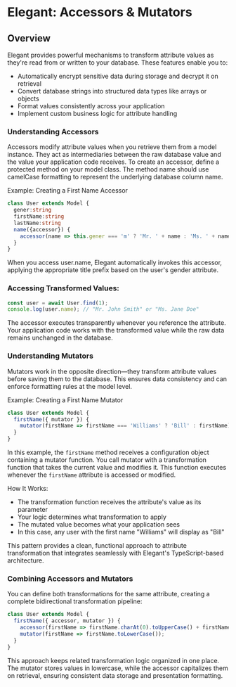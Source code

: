# Elegant: Accessors &amp; Mutators

<show-structure depth="2"/>

## Overview
Elegant provides powerful mechanisms to transform attribute values as they're read from or written to your database. These features enable you to:

* Automatically encrypt sensitive data during storage and decrypt it on retrieval
* Convert database strings into structured data types like arrays or objects
* Format values consistently across your application
* Implement custom business logic for attribute handling

### Understanding Accessors
Accessors modify attribute values when you retrieve them from a model instance. They act as intermediaries between the raw database value and the value your application code receives.
To create an accessor, define a protected method on your model class. The method name should use camelCase formatting to represent the underlying database column name.

Example: Creating a First Name Accessor

```TypeScript
class User extends Model {
  gener:string
  firstName:string
  lastName:string
  name({accessor}) {
    accessor(name => this.gener === 'm' ? 'Mr. ' + name : 'Ms. ' + name)
  }
}
```

When you access user.name, Elegant automatically invokes this accessor, applying the appropriate title prefix based on the user's gender attribute.

### Accessing Transformed Values:
```typescript
const user = await User.find(1);
console.log(user.name); // "Mr. John Smith" or "Ms. Jane Doe"
```
The accessor executes transparently whenever you reference the attribute. Your application code works with the transformed value while the raw data remains unchanged in the database.
### Understanding Mutators
Mutators work in the opposite direction—they transform attribute values before saving them to the database. This ensures data consistency and can enforce formatting rules at the model level.

Example: Creating a First Name Mutator

```typescript
class User extends Model {
  firstName({ mutator }) {
    mutator(firstName => firstName === 'Williams' ? 'Bill' : firstName)
  }
}
```
In this example, the `firstName` method receives a configuration object containing a mutator function. You call mutator with a transformation function that takes the current value and modifies it. This function executes whenever the `firstName` attribute is accessed or modified.

How It Works:

* The transformation function receives the attribute's value as its parameter
* Your logic determines what transformation to apply
* The mutated value becomes what your application sees
* In this case, any user with the first name "Williams" will display as "Bill"

This pattern provides a clean, functional approach to attribute transformation that integrates seamlessly with Elegant's TypeScript-based architecture.

### Combining Accessors and Mutators
You can define both transformations for the same attribute, creating a complete bidirectional transformation pipeline:
```typescript
class User extends Model {
  firstName({ accessor, mutator }) {
    accessor(firstName => firstName.charAt(0).toUpperCase() + firstName.slice(1));
    mutator(firstName => firstName.toLowerCase());
  }
}
```
This approach keeps related transformation logic organized in one place. The mutator stores values in lowercase, while the accessor capitalizes them on retrieval, ensuring consistent data storage and presentation formatting.
